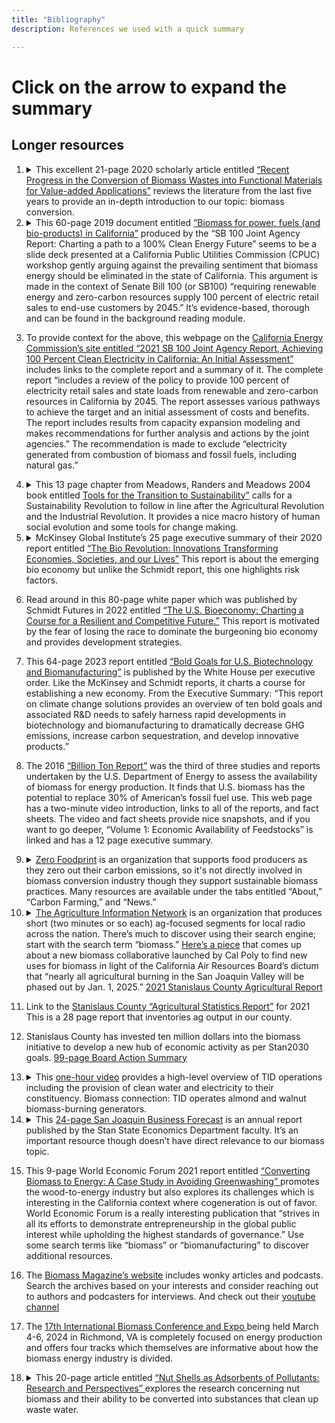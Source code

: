```yaml
---
title: "Bibliography"
description: References we used with a quick summary

---
```

<!-- adding style for pre tag for text wrap-->
<style>
pre {
    white-space: pre-wrap;       /* Since CSS 2.1 */
    white-space: -moz-pre-wrap;  /* Mozilla, since 1999 */
    white-space: -pre-wrap;      /* Opera 4-6 */
    white-space: -o-pre-wrap;    /* Opera 7 */
    word-wrap: break-word;       /* Internet Explorer 5.5+ */
}
</style>
# Click on the arrow to expand the summary

## Longer resources

1. <details><summary> This excellent 21-page 2020 scholarly article entitled <a href="https://www.tandfonline.com/doi/full/10.1080/14686996.2020.1848213">“Recent Progress in the Conversion of Biomass Wastes into Functional Materials for Value-added Applications”</a> reviews the literature from the last five years to provide an in-depth introduction to our topic:  biomass conversion. </summary>

    <pre>
    - In this reading they talk about research within 5 years including
        * Natural polymers
        * Biomass wastes
        * Using carbon materials as
            * Absorbents
            * Catalyst carriers
            * Electrode materials
            * Functional composites
    - Going into the third paragraph, they write about different examples of biomass including
        * Wood
        * Ag waste peels
        * Biochar
            - Online def: black carbon produced from biomass sources
                * wood chips
                * plant residues
                * manure
                * other agricultural waste products
    - Agricultural waste and biomass wastes that come from ag are produced  over  hundred million tons per year.
    - They also stated that coffee industries produce over 7 million tons of coffee grounds coffee pulp and cherry hush which ends up causing disposal problems
    - crop straw (Cellulose, hemicellulose, and lignin)
    - rice husk(cellulose (25–35%), hemicellulose (18–21%), lignin (26–31%) and silica (15–17%)) peanut shells, corn cob(contains 39–45% of glucan, 25–35% of xylan, 17–21% of lignin)
    - Natural polymers can be used instead of synthetic polymers which come from fossil resources.
        * Within all of these natural resources, the different types of polymers that come from them are often  overlooked
    - Overview of first reading: This text was meant to highlight newer ways of using natural resources other than having them dumped in landfills.  There are still some uses for biomass that have not been fully explored.
    </pre>


1. <details><summary>This 60-page 2019 document entitled <a href="pdfs/biomassForPower.pdf" class="image fit">“Biomass for power, fuels (and bio-products) in California”</a> produced by the “SB 100 Joint Agency Report: Charting a path to a 100% Clean Energy Future” seems to be a slide deck presented at a California Public Utilities Commission (CPUC) workshop gently arguing against the prevailing sentiment that biomass energy should be eliminated in the state of California. This argument is made in the context of Senate Bill 100 (or SB100) “requiring renewable energy and zero-carbon resources supply 100 percent of electric retail sales to end-use customers by 2045.” It’s evidence-based, thorough and can be found in the background reading module.</summary>

    <pre>
    - The SB 100 policy mandates that California will achieve 100 percent renewable energy and zero-carbon resources for electric retail sales to end-use customers and state agencies by December 31, 2045, while ensuring that the transition does not lead to increased greenhouse gas emissions within the western electricity grid.
    - The transition to a zero-carbon electric system faces challenges in sectors such as aviation, long-distance transport, industrial materials, and maintaining highly reliable electricity. Energy-dense liquid fuels derived from biofuels or advanced synthetic processes present potential solutions to these challenges.
    - Achieving high reliability in a power sector heavily reliant on variable renewables requires storage solutions or flexible generators with low fixed costs. Alternatives and innovations are essential to ensure grid stability and reliability.
    - California's biomass resources, including forest, urban, and agricultural biomass, offer transformation pathways for generating power, fuels, and bioproducts. These resources can be integrated to create a more sustainable energy system.
    - The utilization of solid fuel biomass in California involves a variety of agricultural and food processing residues, clean urban wood, and forest product residues. While biomass steam plants were initially constructed to mitigate pollution from open burning, they currently face challenges related to cost, efficiency, and perception of pollution. However, the significant availability of woody biomass from expanding tree and vine acreage presents opportunities for power, liquid fuel, and biogas production, while also reducing emissions from open burning and maximizing resource utilization.
    </pre>

1. To provide context for the above, this webpage on the <a href="https://www.energy.ca.gov/publications/2021/2021-sb-100-joint-agency-report-achieving-100-percent-clean-electricity">California Energy Commission’s site entitled “2021 SB 100 Joint Agency Report, Achieving 100 Percent Clean Electricity in California: An Initial Assessment”</a> includes links to the complete report and a summary of it. The complete report “includes a review of the policy to provide 100 percent of electricity retail sales and state loads from renewable and zero-carbon resources in California by 2045. The report assesses various pathways to achieve the target and an initial assessment of costs and benefits. The report includes results from capacity expansion modeling and makes recommendations for further analysis and actions by the joint agencies.”  The recommendation is made to exclude “electricity generated from combustion of biomass and fossil fuels, including natural gas.”

1. <details><summary>This 13 page chapter from Meadows, Randers and Meadows 2004 book entitled <a href = "https://donellameadows.org/archives/tools-for-the-transition-to-sustainability/"> Tools for the Transition to Sustainability”</a> calls for a Sustainability Revolution to follow in line after the Agricultural Revolution and the Industrial Revolution. It provides a nice macro history of human social evolution and some tools for change making. </summary>

    <pre>
    - Most “answers” for sustainability, things ‘every day people’ can do, are not cut & dry, one-fits all answers that are attainable for everyone
        - Ie buying an energy-efficient car, recycle bottles and cans, or vote
            -“if you are among those people in the world blessed with cars, bottles, cans, or elections”
        - There are five essential tools which any society that hopes to survive over the long term must utilize:
            - Visioning
            - Networking
            - Truth-telling
            - Learning
            - Loving
        - If a small group of people are persistent and consistent with the application of these then they have the potential to produce enormous change, perhaps producing a revolution
            -Revolution being defined as a large scale social, behavioral, and educational change
        - Visioning:
            - Imagining, first general then with increasing specificity, what you really want
                -Removing any and all restraints of “feasibility”
        - Networking:
            - A network is nonhierarchical, it is a web of connections among equals, held together not by force, obligation, material incentive, or social contract, but by shared values and the understanding that some tasks can be accomplished together that could never be accomplished separately.
        - Truth-telling:
            - Instead of giving information with negative undertones try to use positive ones
            - A warning about the future being a predication of doom vs a warning about the future as a recommendation to follow a different path
        - Learning:
            - Learning means the willingness to go slowly, to try things out, and to collect information about the effects of actions, including the crucial but not always welcome information that the action is not working
        - Loving:
            -Individualism and short-sightedness are the greatest problems of the current social system, we think, and the deepest cause of unsustainability. Love and compassion institutionalized in collective solutions is the better alternative.
    </pre>


1. <details><summary>McKinsey Global Institute’s 25 page executive summary of their 2020 report entitled <a href="https://www.mckinsey.com/~/media/mckinsey/industries/life%20sciences/our%20insights/the%20bio%20revolution%20innovations%20transforming%20economies%20societies%20and%20our%20lives/mgi_the%20bio%20revolution_executive%20summary_may%202020.pdf"> “The Bio Revolution: Innovations Transforming Economies, Societies, and our Lives”</a> This report is about the emerging bio economy but unlike the Schmidt report, this one highlights risk factors. </summary>

    <pre>
    - Biomolecules, biosystems, biomachines, and biocomputing are all emerging and evolving technologies, and are being adapted for commercial use.
    - Approximately 60% of physical inputs to the global economy could be produced biologically: about one-third are biological materials and the remaining two-thirds are non-biological.
    - Biotechnology advancements and currently feasible applications could be valued up to $4 trillion a year over the next 10 to 20 years.
    - Very serious risks exist with new biological capabilities and there needs to be an established proactive, rather than reactive approach moving forward.
    - There are 3 stages from lab to market: scientific research, commercial availability, and diffusion at scale.
    - Bio-literacy will need to be instituted across populations for effective risk-reward mitigations.
    - Research and development is shifting from discovery by accident to rational design.
    - Biological precision applications are advancing in medical and agricultural sciences.
    - Gene editing of human and non-human organisms show promise for increased food production and drought resistance, gene driving, and disease vector mitigation, however, there are significant ecological risks, both known and unknown, that need to be addressed.
    - Automation and AI are being employed to dramatically reduce R&D costs and throughput times.
    - Roughly 30% of private sector R&D could be in industries employing some kind of biological means of analysis, inputs, and production.
    - Current primary domains involving biotechnology research and innovation are health and agriculture.
    - Over the next 10 to 20 years, more than half of the biotechnology impact will likely be in agriculture and consumer products.
    - Over time, fully recognized biotechnology applications could address 45% of the global health burden.
    - As discoveries and advancements commence, adjacent technologies and industries may further enhance adoption speed, reduce costs, and spur rippling changes throughout global economies.
    - Knock-on economic effects may augment broader economic forces caused by increased lifespans, better health outcomes, repurposed land and commercial real estate, and rising retirement ages.
    - Biology is self-replicating, is self-sustaining, and does not respect jurisdictional boundaries.
    - The interconnected nature of biology can increase the potential for unintended consequences.
    - Low barriers to entry open the door to potential misuse with potentially fatal consequences.
    - Differing value systems make it hard to forge consensus, including on life-and-death issues.
    - Privacy issues are, and will continue to be, ongoing issues as questions about who really owns DNA sequences, genetic information, brainwave data, and eventually thoughts.
    - Socioeconomic disparities will provide unequal access to new medical technologies and may further divide the wealthy from the poor at all scales.
    - Biotechnology creation and adoption follows three broad phases: scientific research, commercialization, and diffusion.
    - Diffusion of responsibility is especially important, due to inherent risks.
    - Value propositions will play a significant role in adoption, feasibility, and cost effectiveness as emerging technologies come into the open market.
    </pre>

1. Read around in this 80-page white paper which was published by Schmidt Futures in 2022 entitled <a href="https://www.schmidtfutures.org/wp-content/uploads/2023/05/Bioeconomy-Task-Force-Strategy-4.14.22-4.pdf"> “The U.S. Bioeconomy: Charting a Course for a Resilient and Competitive Future.”</a> This report is motivated by the fear of losing the race to dominate the burgeoning bio economy and provides development strategies. 

1. This 64-page 2023 report entitled <a href="https://www.whitehouse.gov/wp-content/uploads/2023/03/Bold-Goals-for-U.S.-Biotechnology-and-Biomanufacturing-Harnessing-Research-and-Development-To-Further-Societal-Goals-FINAL.pdf"> “Bold Goals for U.S. Biotechnology and Biomanufacturing”</a> is published by the White House per executive order. Like the McKinsey and Schmidt reports, it charts a course for establishing a new economy. From the Executive Summary:  “This report on climate change solutions provides an overview of ten bold goals and associated R&D needs to safely harness rapid developments in biotechnology and biomanufacturing to dramatically decrease GHG emissions, increase carbon sequestration, and develop innovative products.”

1. The 2016 <a href="https://www.energy.gov/eere/bioenergy/2016-billion-ton-report">“Billion Ton Report”</a> was the third of three studies and reports undertaken by the U.S. Department of Energy to assess the availability of biomass for energy production. It finds that U.S. biomass has the potential to replace 30% of American’s fossil fuel use. This web page has a two-minute video introduction, links to all of the reports, and fact sheets.  The video and fact sheets provide nice snapshots, and if you want to go deeper, “Volume 1: Economic Availability of Feedstocks” is linked and has a 12 page executive summary.

1. <details><summary><a href="https://www.zerofoodprint.org">Zero Foodprint</a> is an organization that supports food producers as they zero out their carbon emissions, so it's not directly involved in biomass conversion industry though they support sustainable biomass practices. Many resources are available under the tabs entitled “About,” “Carbon Farming,” and “News.”</summary>

    <pre>
    - Restoring the climate one meal at a time
    - Crowd funded grants are given to farmers to allow them to switch to renewable farming practices
    - How it works:
        - Consumers send 1% of every purchase from a ZFP business – often just a few cents
        - ZFP optimally and equitably distribute restore grants to farmers applicants for healthy soil projects
        - Local trusted conservation experts estimate the climate benefit, and help implement and verify carbon farming projects
    - A mere 2% increase in the carbon content of the planet’s soils could offset 100% of all greenhouse gas emissions going into the atmosphere
        - “Plants absorb carbon from the sky and turn it into sugars to eat and feed the soil which sustains their growth. (Basically, plants can transform “bad carbon” greenhouse gases in the atmosphere into “good carbon” in the form of soil biology, pulling that carbon back down where it belongs: underground)”
            - “The more living things in the soil, and the deeper the root systems, the more carbon gets sucked down from the sky”
        - There is a movement among farmers and ranchers who want to switch from extractive to renewable practices but many farmers can’t afford to take the leap
            - In 2018, American farmers lost about $60/acre before subsidies and only made $20 per acre after subsidies
                - Farmers using regenerative practices don’t qualify for subsidies
            - Cost for farmers to transition to sustainable practices is high and they do not have many options for funding.
    </pre>


1. <details><summary><a href="https://www.aginfo.net">The Agriculture Information Network</a> is an organization that produces short (two minutes or so each) ag-focused segments for local radio across the nation. There’s much to discover using their search engine;  start with the search term “biomass.”  <a href="https://www.aginfo.net/report/50766/California-Ag-Today/Biomass-Collaborative">Here’s a piece</a> that comes up about a new biomass collaborative launched by Cal Poly to find new uses for biomass in light of the California Air Resources Board’s dictum that “nearly all agricultural burning in the San Joaquin Valley will be phased out by Jan. 1, 2025.” <a href="https://www.stanag.org/pdf/cropreport/cropreport2021.pdf">2021 Stanislaus County Agricultural Report</a></summary>

    <pre>
    - Number of Cattle & Calves: 265,274. Number of Poultry: 187,585,560 - Livestock and Poultry products went down in value by $100 million from 2020 – 2021 (pg. 6)
    - 453,156 pollination colonies in Stanislaus County ($201.88/colony - $91,483,000 total value) (pg. 7)
    - For hay crops, the top 3 are Alfalfa, Oat, and Wheat. Alfalfa is valued the highest. Wheat is valued the lowest. (pg. 8)
    - 23,057 acres used as Pasture for livestock (pg. 8)
    - Corn Silage was valued at $94,190,000. More than double the value of all Hay crops.
    - The cost of almond hulls was very cheap ($5.86 per ton) (pg. 9)
    - Livestock Associations based in Stanislaus County: California Poultry Association, Squab Producers of California, Western United DairyMen (pg. 12)
    - In Stanislaus County there were 3621 farms, 165 dairies, and 722,546 acres of farmland (94% farmed by families) (pg. 12, 27)
    - Top 10 commodities: 1. Almonds 2. Milk 3. Poultry 4. Cattle/Calves 5. Nursery Fruit and Nut Trees 6. Silage 7. Walnuts 8. Almond Pollination 9. Cherries 10. Hay (pg. 5)
    - Top Ten Export Countries: 1. Republic of Korea 2. United Arab Emirates 3. Japan 4. Germany 5. India 6. Spain 7. China 8. Italy 9. Vietnam 10. The Netherlands (pg. 26)
    </pre>


1. Link to the <a href="https://www.stanag.org/agricultural-statistics.shtm"> Stanislaus County “Agricultural Statistics Report”</a> for 2021 This is a 28 page report that inventories ag output in our county.

1. Stanislaus County has invested ten million dollars into the biomass initiative to develop a new hub of economic activity as per Stan2030 goals. <a href="https://www.stancounty.com/bos/agenda/2023/20230131/DIS01.pdf">99-page Board Action Summary</a>

1. <details><summary>This <a href="https://www.youtube.com/watch?v=rbJs5dNHUK8&feature=youtu.be&themeRefresh=1">one-hour video</a> provides a high-level overview of TID operations including the provision of clean water and electricity to their constituency. Biomass connection:  TID operates almond and walnut biomass-burning generators.</summary>

    <pre>
    - Watershed comprised of Tuolumne River, Don Pedro Reservoir, Turlock Lake, La Grange Dam, regulating reservoirs, canals and additional bodies of waters to supply water for agriculture and water in homes and cities.
    - Turlock Lake is one of the largest recharge basins in the region.
    - Don Pedro Dam is 1 of 2 U.S. Dams that are locally owned and operated.
    - Diverse set of power generation methods including: Hydrogeneration (main source), solar, wind, geothermal (geysers), and natural gas (combustion).
    - There are a variety of sustainable and environmentally savvy initiatives in progress including, restoration of natural habitats by adding gravel and raising rivers’ water levels and Project Nexus, which is a state funded pilot project which is working to cover canals with solar panels.
    -TID maintains an Energy Imbalance Market which determines the most efficient and economical manner to compensate for inequities between power generation and consumer load required.
    - Natural Gas-fired Power Plants: 
        - Walnut Energy Center (WEC ) (2 turbines) – 75 MW output each / steam turbine runs solely from exhaust fumes through boiler - 100 MW output = 250 MW total output
        - Walnut power plant (2 combustion turbines) – 50 MW output each
        - Almond power plant (4 combustion turbines) – 200+ MW output total
        - Walnut power plant “does not run as often” as other plants
        - 2 Personnel minimum at all times (24/7, 365 days); 15-20 maintenance workers per plant, except Walnut power plant; 1 operator in control room with a helper in the plant observing and testing
        - “Load-following” facility: in collaboration with TID’s other power generating facilities, WEC’s power generation will go up and down according to signals from power control (central HQ)
        - Mike Tejada, Combustion Turbine Department Manager
    </pre>


1. <details><summary>This <a href="https://www.csustan.edu/cba/san-joaquin-valley-business-forecast">24-page San Joaquin Business Forecast</a> is an annual report published by the Stan State Economics Department faculty. It’s an important resource though doesn’t have direct relevance to our biomass topic.</summary>

    <pre>
    - Most workers in the valley are unskilled
    - Retail trade reporting increases unemployment
    - Farm related whole sale trade employment grew 3.42% in 2022 despite drought
    - Farm related trade transportation and utilities employment grew by 3.69% in 2022
    - Construction employment up 7.75%
    - Fresno total employment 5.46% and surrounding areas a similar increase
    - Valley farm related whole sale up 3 times the sample average
    - Valley manufacturing development up .22%
    - Farm trade, transportation and utility grew even in the worst months of the pandemic it did decrease 6.63% still exceed the sample average of 2.04%
    - Construction employment up 7.75%
    - This region impacted more from inflation do to high living cost
    </pre>

1. This 9-page World Economic Forum 2021 report entitled <a href="https://www3.weforum.org/docs/WEF_Converting_Biomass_to_Energy.pdf">“Converting Biomass to Energy: A Case Study in Avoiding Greenwashing” </a>promotes the wood-to-energy industry but also explores its challenges which is interesting in the California context where cogeneration is out of favor. World Economic Forum is a really interesting publication that “strives in all its efforts to demonstrate entrepreneurship in the global public interest while upholding the highest standards of governance.” Use some search terms like “biomass” or “biomanufacturing” to discover additional resources.

1. The <a href="https://biomassmagazine.com">Biomass Magazine’s website</a> includes wonky articles and podcasts. Search the archives based on your interests and consider reaching out to authors and podcasters for interviews. And check out their <a href="https://www.youtube.com/@biomassmagazine/videos">youtube channel</a>

1. The <a href="http://www.biomassconference.com/ema/DisplayPage.aspx?pageId=Program_Tracks#track1">17th International Biomass Conference and Expo </a>being held March 4-6, 2024 in Richmond, VA is completely focused on energy production and offers four tracks which themselves are informative about how the biomass energy industry is divided.

1. <details><summary>This 20-page article entitled <a href="https://www.frontiersin.org/articles/10.3389/fceng.2021.640983/full">“Nut Shells as Adsorbents of Pollutants: Research and Perspectives” </a>explores the research concerning nut biomass and their ability to be converted into substances that clean up waste water.</summary>

    <pre>
    - "the last 5-years average of the world pistachio production amounted to just above 250 Mton"
    - In the intro they spoke about how because of the shells being peeled on the sites getting of the shells is easier.
    - Pistachio Hulls have been used as absorbents in removing pollutants  including:
        - naphthol green B (NG-B)
        - phenol red (PH-R) dye
        - Methylene blue
        - Remazol red
    - There was a study done by Yetilmezsoy and demirel in 2008, using raw Antep pistachios to absorb lead
    - In 2010 Moussavi and Barikbin did studies on removing chromium VI from synthetic wastewaters using raw pistachios
    - Biochar is also another product that can be created by pistachio hulls and shells
    - These points also apply to
        - Cashews
        - Pecans
        - Castor seed hull
    
    - Overall the text spoke about many pollutants that different hulls and shells are able to absorb. Maybe this could apply to almond hulls and shells as well
    </pre>